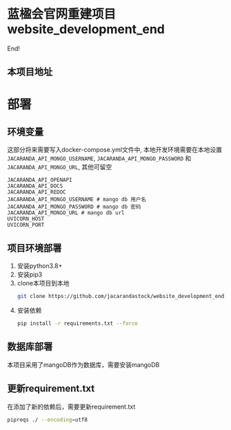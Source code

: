 # 蓝楹会官网重建项目 website_development_end

End!

## 本项目地址

# 部署

## 环境变量

这部分将来需要写入docker-compose.yml文件中, 本地开发环境需要在本地设置`JACARANDA_API_MONGO_USERNAME`, 
`JACARANDA_API_MONGO_PASSWORD` 和 `JACARANDA_API_MONGO_URL`, 其他可留空
```text
JACARANDA_API_OPENAPI  
JACARANDA_API_DOCS
JACARANDA_API_REDOC
JACARANDA_API_MONGO_USERNAME # mango db 用户名
JACARANDA_API_MONGO_PASSWORD # mango db 密码
JACARANDA_API_MONGO_URL # mango db url
UVICORN_HOST
UVICORN_PORT
```

## 项目环境部署

1. 安装python3.8+
2. 安装pip3
3. clone本项目到本地
    ```bash
    git clone https://github.com/jacarandastock/website_development_end.git
    ```
4. 安装依赖
    ```bash
    pip install -r requirements.txt --force
    ```
## 数据库部署

本项目采用了mangoDB作为数据库，需要安装mangoDB



## 更新requirement.txt

在添加了新的依赖后，需要更新requirement.txt

```bash
pipreqs ./ --encoding=utf8 
```